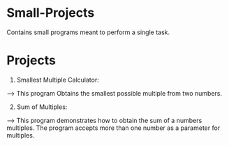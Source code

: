 Small-Projects
==============

Contains small programs meant to perform a single task.

Projects
========

1) Smallest Multiple Calculator:
  
  --> This program Obtains the smallest possible multiple from two numbers.

2) Sum of Multiples:
  
  --> This program demonstrates how to obtain the sum of a numbers multiples. The program accepts more than one number as
      a parameter for multiples.
